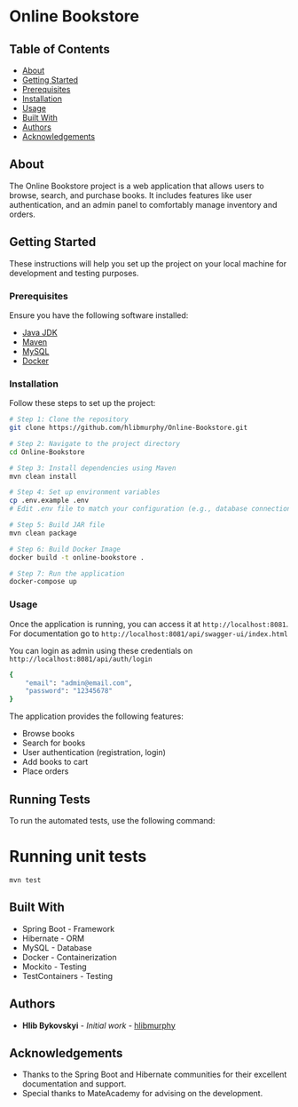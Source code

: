 # Online Bookstore

## Table of Contents
- [About](#about)
- [Getting Started](#getting-started)
- [Prerequisites](#prerequisites)
- [Installation](#installation)
- [Usage](#usage)
- [Built With](#built-with)
- [Authors](#authors)
- [Acknowledgements](#acknowledgements)

## About
The Online Bookstore project is a web application that allows users to browse, search, and purchase books. It includes features like user authentication, and an admin panel to comfortably manage inventory and orders.

## Getting Started
These instructions will help you set up the project on your local machine for development and testing purposes.

### Prerequisites
Ensure you have the following software installed:
- [Java JDK](https://www.oracle.com/java/technologies/javase/jdk17-archive-downloads.html)
- [Maven](https://maven.apache.org/install.html)
- [MySQL](https://dev.mysql.com/downloads/installer/)
- [Docker](https://www.docker.com/get-started)

### Installation
Follow these steps to set up the project:

```bash
# Step 1: Clone the repository
git clone https://github.com/hlibmurphy/Online-Bookstore.git

# Step 2: Navigate to the project directory
cd Online-Bookstore

# Step 3: Install dependencies using Maven
mvn clean install

# Step 4: Set up environment variables
cp .env.example .env
# Edit .env file to match your configuration (e.g., database connection details)

# Step 5: Build JAR file
mvn clean package

# Step 6: Build Docker Image
docker build -t online-bookstore .

# Step 7: Run the application
docker-compose up
```
### Usage
Once the application is running, you can access it at `http://localhost:8081`. 
For documentation go to `http://localhost:8081/api/swagger-ui/index.html`

You can login as admin using these credentials on `http://localhost:8081/api/auth/login`
```bash
{
    "email": "admin@email.com",
    "password": "12345678"
}
```

The application provides the following features:
- Browse books
- Search for books
- User authentication (registration, login)
- Add books to cart
- Place orders

## Running Tests
To run the automated tests, use the following command:

# Running unit tests
```
mvn test
```

## Built With
- Spring Boot - Framework
- Hibernate - ORM
- MySQL - Database
- Docker - Containerization
- Mockito - Testing
- TestContainers - Testing

## Authors
- **Hlib Bykovskyi** - *Initial work* - [hlibmurphy](https://github.com/hlibmurphy)

## Acknowledgements
- Thanks to the Spring Boot and Hibernate communities for their excellent documentation and support.
- Special thanks to MateAcademy for advising on the development.
